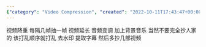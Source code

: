 ```yaml
---
{"category": "Video Compression", "created": "2022-10-11T17:43:47+00:00", "date": "2022-10-11 17:43:47", "description": "This article discusses a method called 'video phash' or 'video deduplication' for compressing videos. The technique involves extracting one frame from every few frames, lengthening the video and modifying the audio while adding background music. It also recommends not to directly copy videos, change their order, remove watermarks, and extract subtitles by combining content from various sources.", "modified": "2022-11-28T09:52:13+08:00", "tags": ["video compression", "video phash", "deduplication", "frame extraction", "extending video length", "audio altering", "background music"], "title": "video phash, video deduplication"}
---
```

视频降重
每隔几帧抽一帧 视频延长 音频变调 加上背景音乐
当然不要完全抄人家的 该打乱顺序就打乱 去水印 提取字幕 然后多抄几部视频